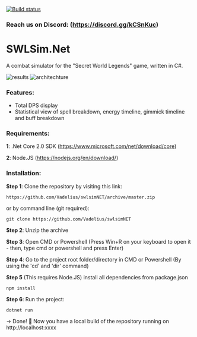 [![Build status](https://ci.appveyor.com/api/projects/status/4affetky449bixws?svg=true)](https://ci.appveyor.com/project/Vadelius/swlsimnet) 


### Reach us on Discord: (https://discord.gg/kCSnKuc)


# SWLSim.Net

A combat simulator for the "Secret World Legends" game, written in C#.

![results](https://cdn.rawgit.com/Vadelius/swlsimNET/af2e99ed/reposplash.png)
![architechture](https://cdn.rawgit.com/Vadelius/swlsimNET/74ed0c34/architecture.png)

### Features:

* Total DPS display
* Statistical view of spell breakdown, energy timeline, gimmick timeline and buff breakdown

### Requirements:
**1**: .Net Core 2.0 SDK (https://www.microsoft.com/net/download/core)

**2**: Node.JS (https://nodejs.org/en/download/)

### Installation:

**Step 1**: Clone the repository by visiting this link:



```
https://github.com/Vadelius/swlsimNET/archive/master.zip
```
or by command line (git required):
```
git clone https://github.com/Vadelius/swlsimNET
```

**Step 2**: Unzip the archive

**Step 3**: Open CMD or Powershell (Press Win+R on your keyboard to open it - then, type cmd or powershell and press Enter)

**Step 4**: Go to the project root folder/directory in CMD or Powershell (By using the 'cd' and 'dir' command)

**Step 5** (This requires Node.JS) install all dependencies from package.json
```
npm install
```
**Step 6**: Run the project:
```
dotnet run
```

-> Done! 🎉  Now you have a local build of the repository running on http://localhost:xxxx
